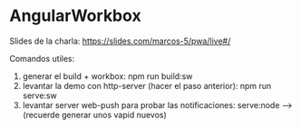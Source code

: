 # AngularWorkbox

Slides de la charla: https://slides.com/marcos-5/pwa/live#/

Comandos utiles:

1) generar el build + workbox: npm run build:sw
2) levantar la demo con http-server (hacer el paso anterior): npm run serve:sw
3) levantar server web-push para probar las notificaciones: serve:node     -->(recuerde generar unos vapid nuevos)

